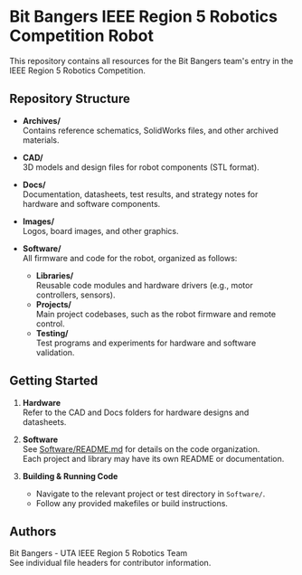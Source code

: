 # Bit Bangers IEEE Region 5 Robotics Competition Robot

This repository contains all resources for the Bit Bangers team's entry in the IEEE Region 5 Robotics Competition.

## Repository Structure

- **Archives/**  
  Contains reference schematics, SolidWorks files, and other archived materials.

- **CAD/**  
  3D models and design files for robot components (STL format).

- **Docs/**  
  Documentation, datasheets, test results, and strategy notes for hardware and software components.

- **Images/**  
  Logos, board images, and other graphics.

- **Software/**  
  All firmware and code for the robot, organized as follows:
  - **Libraries/**  
    Reusable code modules and hardware drivers (e.g., motor controllers, sensors).
  - **Projects/**  
    Main project codebases, such as the robot firmware and remote control.
  - **Testing/**  
    Test programs and experiments for hardware and software validation.

## Getting Started

1. **Hardware**  
   Refer to the CAD and Docs folders for hardware designs and datasheets.

2. **Software**  
   See [Software/README.md](Software/README.md) for details on the code organization.  
   Each project and library may have its own README or documentation.

3. **Building & Running Code**  
   - Navigate to the relevant project or test directory in `Software/`.
   - Follow any provided makefiles or build instructions.

## Authors

Bit Bangers - UTA IEEE Region 5 Robotics Team  
See individual file headers for contributor information.
